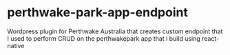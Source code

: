 # perthwake-park-app-endpoint
Wordpress plugin for Perthwake Australia that creates custom endpoint that I used to perform CRUD on the perthwakepark app that i build using react-native
